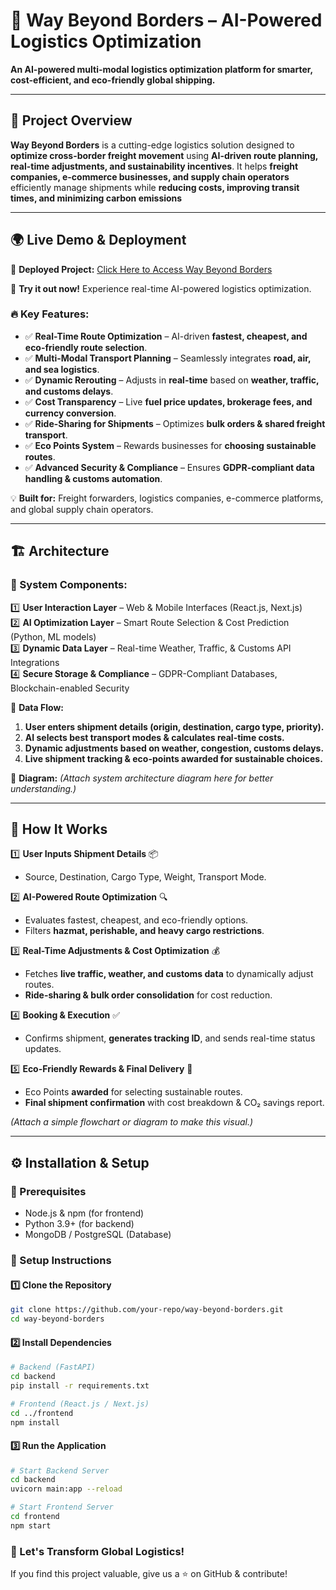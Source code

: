 # 🚀 Way Beyond Borders – AI-Powered Logistics Optimization  

**An AI-powered multi-modal logistics optimization platform for smarter, cost-efficient, and eco-friendly global shipping.**  

---

## 📌 Project Overview  
**Way Beyond Borders** is a cutting-edge logistics solution designed to **optimize cross-border freight movement** using **AI-driven route planning, real-time adjustments, and sustainability incentives**. It helps **freight companies, e-commerce businesses, and supply chain operators** efficiently manage shipments while **reducing costs, improving transit times, and minimizing carbon emissions**

---

## 🌍 Live Demo & Deployment  
🔗 **Deployed Project:** [Click Here to Access Way Beyond Borders](https://waybeyondborders.netlify.app/)  

📢 **Try it out now!** Experience real-time AI-powered logistics optimization.  

### 🔥 Key Features:  
- ✅ **Real-Time Route Optimization** – AI-driven **fastest, cheapest, and eco-friendly route selection**.  
- ✅ **Multi-Modal Transport Planning** – Seamlessly integrates **road, air, and sea logistics**.  
- ✅ **Dynamic Rerouting** – Adjusts in **real-time** based on **weather, traffic, and customs delays**.  
- ✅ **Cost Transparency** – Live **fuel price updates, brokerage fees, and currency conversion**.  
- ✅ **Ride-Sharing for Shipments** – Optimizes **bulk orders & shared freight transport**.  
- ✅ **Eco Points System** – Rewards businesses for **choosing sustainable routes**.  
- ✅ **Advanced Security & Compliance** – Ensures **GDPR-compliant data handling & customs automation**.  

💡 **Built for:** Freight forwarders, logistics companies, e-commerce platforms, and global supply chain operators.  

---

## 🏗️ Architecture  
### 📌 System Components:  
1️⃣ **User Interaction Layer** – Web & Mobile Interfaces (React.js, Next.js)  
2️⃣ **AI Optimization Layer** – Smart Route Selection & Cost Prediction (Python, ML models)  
3️⃣ **Dynamic Data Layer** – Real-time Weather, Traffic, & Customs API Integrations  
4️⃣ **Secure Storage & Compliance** – GDPR-Compliant Databases, Blockchain-enabled Security  

📌 **Data Flow:**  
1. **User enters shipment details (origin, destination, cargo type, priority).**  
2. **AI selects best transport modes & calculates real-time costs.**  
3. **Dynamic adjustments based on weather, congestion, customs delays.**  
4. **Live shipment tracking & eco-points awarded for sustainable choices.**  

📌 **Diagram:** *(Attach system architecture diagram here for better understanding.)*  

---

## 🚀 How It Works  
1️⃣ **User Inputs Shipment Details** 📦  
   - Source, Destination, Cargo Type, Weight, Transport Mode.  

2️⃣ **AI-Powered Route Optimization** 🔍  
   - Evaluates fastest, cheapest, and eco-friendly options.  
   - Filters **hazmat, perishable, and heavy cargo restrictions**.  

3️⃣ **Real-Time Adjustments & Cost Optimization** 💰  
   - Fetches **live traffic, weather, and customs data** to dynamically adjust routes.  
   - **Ride-sharing & bulk order consolidation** for cost reduction.  

4️⃣ **Booking & Execution** ✅  
   - Confirms shipment, **generates tracking ID**, and sends real-time status updates.  

5️⃣ **Eco-Friendly Rewards & Final Delivery** 🌱  
   - Eco Points **awarded** for selecting sustainable routes.  
   - **Final shipment confirmation** with cost breakdown & CO₂ savings report.  

*(Attach a simple flowchart or diagram to make this visual.)*  

---

## ⚙️ Installation & Setup  
### 🔹 Prerequisites  
- Node.js & npm (for frontend)  
- Python 3.9+ (for backend)  
- MongoDB / PostgreSQL (Database)  

### 🔹 Setup Instructions  
#### 1️⃣ Clone the Repository  
```bash
git clone https://github.com/your-repo/way-beyond-borders.git
cd way-beyond-borders
```

#### 2️⃣ Install Dependencies
```bash
# Backend (FastAPI)
cd backend
pip install -r requirements.txt

# Frontend (React.js / Next.js)
cd ../frontend
npm install
```

#### 3️⃣ Run the Application
```bash
# Start Backend Server
cd backend
uvicorn main:app --reload

# Start Frontend Server
cd frontend
npm start
```
### 🚀 Let's Transform Global Logistics!
If you find this project valuable, give us a ⭐ on GitHub & contribute!
